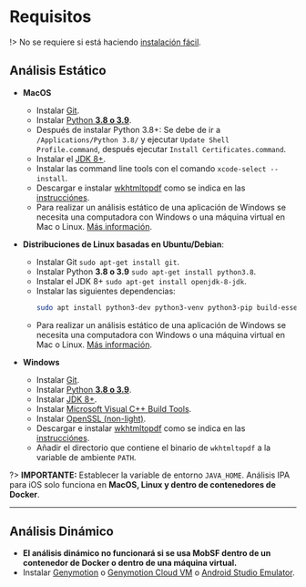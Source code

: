 # Requisitos

!> No se requiere si está haciendo [instalación fácil](/es/mobsf_docker.md).

## Análisis Estático

* **MacOS**
  * Instalar [Git](https://www.atlassian.com/git/tutorials/install-git).
  * Instalar [Python **3.8 o 3.9**](https://www.python.org/).
  * Después de instalar Python 3.8+: Se debe de ir a `/Applications/Python 3.8/` y ejecutar `Update Shell Profile.command`, después ejecutar `Install Certificates.command`.
  * Instalar el [JDK 8+](https://www3.ntu.edu.sg/home/ehchua/programming/howto/JDK_Howto.html).
  * Instalar las command line tools con el comando `xcode-select --install`.
  * Descargar e instalar [wkhtmltopdf](https://wkhtmltopdf.org/downloads.html) como se indica en las [instrucciónes](https://github.com/JazzCore/python-pdfkit/wiki/Installing-wkhtmltopdf).
  * Para realizar un análisis estático de una aplicación de Windows se necesita una computadora con Windows o una máquina virtual en Mac o Linux. [Más información](https://github.com/MobSF/Mobile-Security-Framework-MobSF/blob/master/mobsf/install/windows/readme.md).

* **Distribuciones de Linux basadas en Ubuntu/Debian**:
  * Instalar Git `sudo apt-get install git`.
  * Instalar Python **3.8 o 3.9** `sudo apt-get install python3.8`.
  * Instalar el JDK 8+ `sudo apt-get install openjdk-8-jdk`.
  * Instalar las siguientes dependencias:
    ```bash
    sudo apt install python3-dev python3-venv python3-pip build-essential libffi-dev libssl-dev libxml2-dev libxslt1-dev libjpeg8-dev zlib1g-dev wkhtmltopdf
    ```
  * Para realizar un análisis estático de una aplicación de Windows se necesita una computadora con Windows o una máquina virtual en Mac o Linux. [Más información](https://github.com/MobSF/Mobile-Security-Framework-MobSF/blob/master/mobsf/install/windows/readme.md).

* **Windows**
  * Instalar [Git](https://git-scm.com/download/win).
  * Instalar [Python **3.8 o 3.9**](https://www.python.org/).
  * Instalar [JDK 8+](https://www3.ntu.edu.sg/home/ehchua/programming/howto/JDK_Howto.html).
  * Instalar [Microsoft Visual C++ Build Tools](https://visualstudio.microsoft.com/thank-you-downloading-visual-studio/?sku=BuildTools&rel=16).
  * Instalar [OpenSSL (non-light)](https://slproweb.com/products/Win32OpenSSL.html).
  * Descargar e instalar [wkhtmltopdf](https://wkhtmltopdf.org/downloads.html) como se indica en las [instrucciónes](https://github.com/JazzCore/python-pdfkit/wiki/Installing-wkhtmltopdf).
  * Añadir el directorio que contiene el binario de `wkhtmltopdf` a la variable de ambiente `PATH`.

?> **IMPORTANTE:** Establecer la variable de entorno `JAVA_HOME`. Análisis IPA para iOS solo funciona en **MacOS, Linux y dentro de contenedores de Docker**.

***

## Análisis Dinámico

* **El análisis dinámico no funcionará si se usa MobSF dentro de un contenedor de Docker o dentro de una máquina virtual.**
* Instalar [Genymotion](https://www.genymotion.com/fun-zone/) o [Genymotion Cloud VM](https://www.genymotion.com/cloud/) o [Android Studio Emulator](https://developer.android.com/studio).
